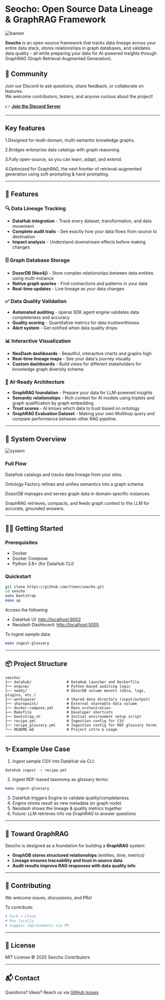 # Seocho: Open Source Data Lineage & GraphRAG Framework

![banner](./images/banner.png)

**Seocho** is an open-source framework that tracks data lineage across your entire data stack, stores relationships in graph databases, and validates data quality - all while preparing your data for AI-powered insights through GraphRAG (Graph Retrieval-Augmented Generation).

## 💬 Community

Join our Discord to ask questions, share feedback, or collaborate on features.  
We welcome contributors, testers, and anyone curious about the project!

👉 **[Join the Discord Server](https://discord.gg/RcR5e5VSJW)**  

---

## Key features

1.Designed for multi-domain, multi-semantic knowledge graphs.

2.Bridges enterprise data catalogs with graph reasoning.

3.Fully open-source, so you can learn, adapt, and extend.

4.Optimized for GraphRAG, the next frontier of retrieval-augmented generation using soft-prompting & hard-prompting.

---

## 🚀 Features

### 🔍 **Data Lineage Tracking**
- **DataHub integration** - Track every dataset, transformation, and data movement
- **Complete audit trails** - See exactly how your data flows from source to destination
- **Impact analysis** - Understand downstream effects before making changes

### 🗄️ **Graph Database Storage**
- **DozerDB (Neo4j)** - Store complex relationships between data entities using multi-instance
- **Native graph queries** - Find connections and patterns in your data
- **Real-time updates** - Live lineage as your data changes

### ✅ **Data Quality Validation**
- **Automated auditing** - openai SDK agent engine validates data completeness and accuracy
- **Quality scoring** - Quantitative metrics for data trustworthiness
- **Alert system** - Get notified when data quality drops

### 📊 **Interactive Visualization**
- **NeoDash dashboards** - Beautiful, interactive charts and graphs high 
- **Real-time lineage maps** - See your data's journey visually
- **Custom dashboards** - Build views for different stakeholders for knowledge graph diversity schema

### 🤖 **AI-Ready Architecture**
- **GraphRAG foundation** - Prepare your data for LLM-powered insights
- **Semantic relationships** - Rich context for AI models using triplets and graph qualification by graph embedding
- **Trust scores** - AI knows which data to trust based on ontology
- **GraphRAG Evaluation Dataset** - Making your own Multihop query and compare performance between other RAG pipeline.
---

## 🧭 System Overview
![system](./images/systemOverview.png)

### Full Flow

DataHub catalogs and tracks data lineage from your silos.

Ontology Factory refines and unifies semantics into a graph schema.

DozerDB manages and serves graph data in domain-specific instances.

GraphRAG retrieves, compacts, and feeds graph context to the LLM for accurate, grounded answers.

---

## 🧑‍💻 Getting Started

### Prerequisites

* Docker
* Docker Compose
* Python 3.8+ (for DataHub CLI)

### Quickstart

```bash
git clone https://github.com/tteon/seocho.git
cd seocho
make bootstrap
make up
```

Access the following:

* DataHub UI: [http://localhost:9002](http://localhost:9002)
* Neodash Dashboard: [http://localhost:5005](http://localhost:5005)

To ingest sample data:

```bash
make ingest-glossary
```

---

## 📦 Project Structure

```
seocho/
├── datahub/                # DataHub launcher and Dockerfile
├── engine/                 # Python-based auditing logic
├── neo4j/                  # DozerDB volume mounts (data, logs, plugins, etc.)
├── workspace/              # Shared data directory (input/output)
├── sharepoint/             # External shareable data volume
├── docker-compose.yml      # Main orchestration
├── Makefile                # Developer shortcuts
├── bootstrap.sh            # Initial environment setup script
├── recipe.yml              # Ingestion config for CSV
├── recipe_glossary.yml     # Ingestion config for RDF glossary terms
└── README.md               # Project intro & usage
```

---

## ✨ Example Use Case

1. Ingest sample CSV into DataHub via CLI:

```bash
datahub ingest -c recipe.yml
```

2. Ingest RDF-based taxonomy as glossary terms:

```bash
make ingest-glossary
```

3. DataHub triggers Engine to validate quality/completeness
4. Engine stores result as new metadata (or graph node)
5. Neodash shows the lineage & quality metrics together
6. Future: LLM retrieves info via GraphRAG to answer questions

---

## 🤖 Toward GraphRAG

Seocho is designed as a foundation for building a **GraphRAG** system:

* **GraphDB stores structured relationships** (entities, time, metrics)
* **Lineage ensures traceability and trust in source data**
* **Audit results improve RAG responses with data quality info**

---

## 🤝 Contributing

We welcome issues, discussions, and PRs!

To contribute:

```bash
# Fork + Clone
# Run locally
# Suggest improvements via PR
```

---

## 📄 License

MIT License © 2025 Seocho Contributors

---

## 📬 Contact

Questions? Ideas? Reach us via [GitHub Issues](https://github.com/your-org/seocho/issues)
